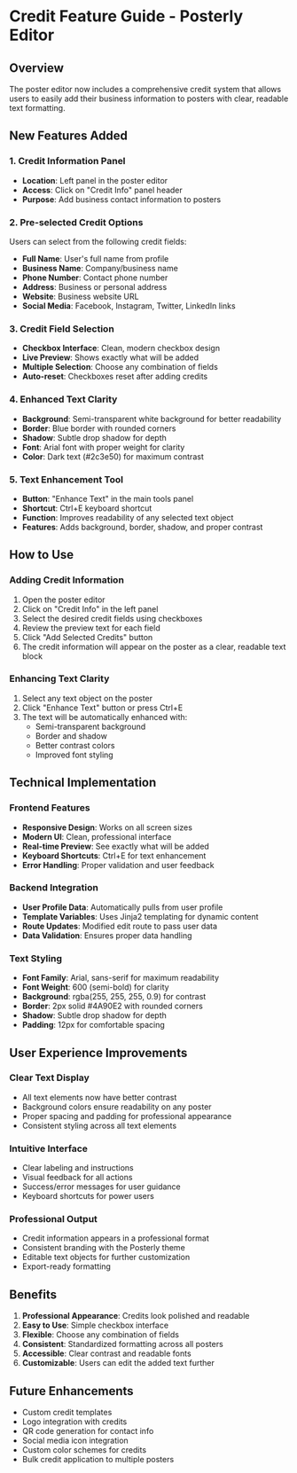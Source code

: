 # Credit Feature Guide - Posterly Editor

## Overview
The poster editor now includes a comprehensive credit system that allows users to easily add their business information to posters with clear, readable text formatting.

## New Features Added

### 1. Credit Information Panel
- **Location**: Left panel in the poster editor
- **Access**: Click on "Credit Info" panel header
- **Purpose**: Add business contact information to posters

### 2. Pre-selected Credit Options
Users can select from the following credit fields:

- **Full Name**: User's full name from profile
- **Business Name**: Company/business name
- **Phone Number**: Contact phone number
- **Address**: Business or personal address
- **Website**: Business website URL
- **Social Media**: Facebook, Instagram, Twitter, LinkedIn links

### 3. Credit Field Selection
- **Checkbox Interface**: Clean, modern checkbox design
- **Live Preview**: Shows exactly what will be added
- **Multiple Selection**: Choose any combination of fields
- **Auto-reset**: Checkboxes reset after adding credits

### 4. Enhanced Text Clarity
- **Background**: Semi-transparent white background for better readability
- **Border**: Blue border with rounded corners
- **Shadow**: Subtle drop shadow for depth
- **Font**: Arial font with proper weight for clarity
- **Color**: Dark text (#2c3e50) for maximum contrast

### 5. Text Enhancement Tool
- **Button**: "Enhance Text" in the main tools panel
- **Shortcut**: Ctrl+E keyboard shortcut
- **Function**: Improves readability of any selected text object
- **Features**: Adds background, border, shadow, and proper contrast

## How to Use

### Adding Credit Information
1. Open the poster editor
2. Click on "Credit Info" in the left panel
3. Select the desired credit fields using checkboxes
4. Review the preview text for each field
5. Click "Add Selected Credits" button
6. The credit information will appear on the poster as a clear, readable text block

### Enhancing Text Clarity
1. Select any text object on the poster
2. Click "Enhance Text" button or press Ctrl+E
3. The text will be automatically enhanced with:
   - Semi-transparent background
   - Border and shadow
   - Better contrast colors
   - Improved font styling

## Technical Implementation

### Frontend Features
- **Responsive Design**: Works on all screen sizes
- **Modern UI**: Clean, professional interface
- **Real-time Preview**: See exactly what will be added
- **Keyboard Shortcuts**: Ctrl+E for text enhancement
- **Error Handling**: Proper validation and user feedback

### Backend Integration
- **User Profile Data**: Automatically pulls from user profile
- **Template Variables**: Uses Jinja2 templating for dynamic content
- **Route Updates**: Modified edit route to pass user data
- **Data Validation**: Ensures proper data handling

### Text Styling
- **Font Family**: Arial, sans-serif for maximum readability
- **Font Weight**: 600 (semi-bold) for clarity
- **Background**: rgba(255, 255, 255, 0.9) for contrast
- **Border**: 2px solid #4A90E2 with rounded corners
- **Shadow**: Subtle drop shadow for depth
- **Padding**: 12px for comfortable spacing

## User Experience Improvements

### Clear Text Display
- All text elements now have better contrast
- Background colors ensure readability on any poster
- Proper spacing and padding for professional appearance
- Consistent styling across all text elements

### Intuitive Interface
- Clear labeling and instructions
- Visual feedback for all actions
- Success/error messages for user guidance
- Keyboard shortcuts for power users

### Professional Output
- Credit information appears in a professional format
- Consistent branding with the Posterly theme
- Editable text objects for further customization
- Export-ready formatting

## Benefits

1. **Professional Appearance**: Credits look polished and readable
2. **Easy to Use**: Simple checkbox interface
3. **Flexible**: Choose any combination of fields
4. **Consistent**: Standardized formatting across all posters
5. **Accessible**: Clear contrast and readable fonts
6. **Customizable**: Users can edit the added text further

## Future Enhancements

- Custom credit templates
- Logo integration with credits
- QR code generation for contact info
- Social media icon integration
- Custom color schemes for credits
- Bulk credit application to multiple posters 